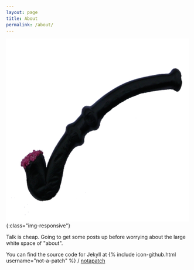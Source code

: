 ```yaml
---
layout: page
title: About
permalink: /about/
---
```


![This is not a pipe](/images/not-a-pipe.png){:class="img-responsive"}

Talk is cheap. Going to get some posts up before worrying about the large white space of "about".

You can find the source code for Jekyll at
{% include icon-github.html username="not-a-patch" %} /
[notapatch](https://github.com/notapatch/notapatch.github.io)

